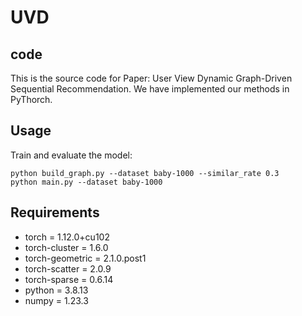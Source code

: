 # UVD

## code
This is the source code for Paper: User View Dynamic Graph-Driven Sequential Recommendation.  We have implemented our methods in PyThorch.

## Usage

Train and evaluate the model:

~~~~
python build_graph.py --dataset baby-1000 --similar_rate 0.3
python main.py --dataset baby-1000
~~~~

## Requirements

- torch = 1.12.0+cu102
- torch-cluster = 1.6.0
- torch-geometric = 2.1.0.post1
- torch-scatter = 2.0.9
- torch-sparse = 0.6.14
- python = 3.8.13
- numpy = 1.23.3